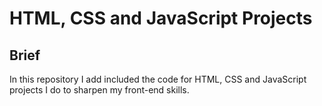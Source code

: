 # HTML, CSS and JavaScript Projects

## Brief 
In this repository I add included the code for HTML, CSS and JavaScript projects I do to sharpen my front-end skills.








